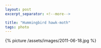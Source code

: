 ```yaml
---
layout: post
excerpt_separator: <!--more-->

title: "Hummingbird hawk-moth"
tags: photo
---
```


{% picture /assets/images/2011-06-18.jpg %}
<!--more-->